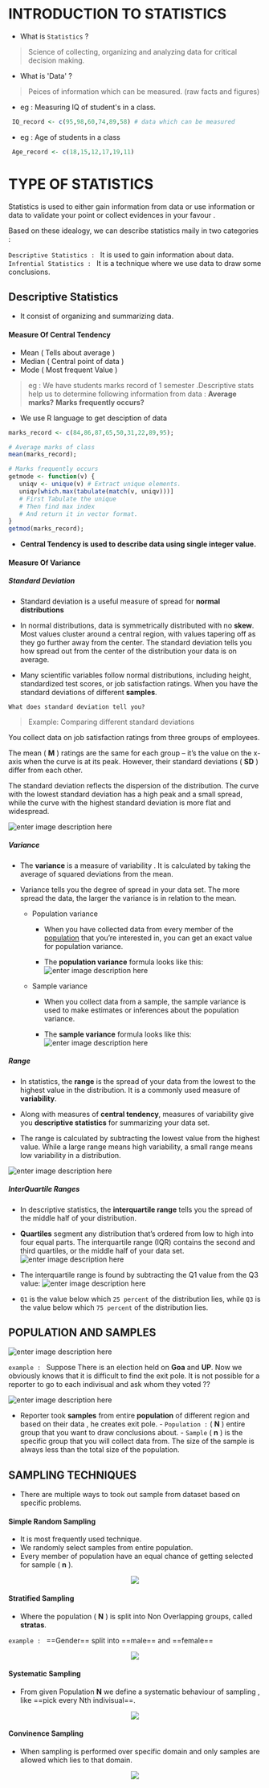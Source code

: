 ﻿
# INTRODUCTION TO STATISTICS

- What is `Statistics` ? 
> Science of collecting, organizing and analyzing data for critical decision making. 

- What is 'Data' ?
> Peices of information which can be measured. (raw facts and figures)

- eg : Measuring IQ of student's in a class.
```r
 IQ_record <- c(95,98,60,74,89,58) # data which can be measured 
```

- eg : Age of students in a class
```r
 Age_record <- c(18,15,12,17,19,11)  
```


# TYPE OF STATISTICS

Statistics is used to either gain information from data or use information or data to validate your point or collect evidences in your favour .

Based on these idealogy, we can describe statistics maily in two categories :

`Descriptive Statistics : ` It is used to gain information about data.
`Infrential Statistics : ` It is a technique where we use data to draw some conclusions.

## Descriptive Statistics

- It consist of organizing and summarizing data.


#### **Measure Of Central Tendency**
    
- Mean ( Tells about average )
- Median ( Central point of data )
- Mode ( Most frequent Value )

> eg : We have students marks record of 1 semester .Descriptive stats help us to determine following information from data :
    **Average marks?**
    **Marks frequently occurs?**
    
- We use R language to get desciption of data 
```R
marks_record <- c(84,86,87,65,50,31,22,89,95);

# Average marks of class 
mean(marks_record);

# Marks frequently occurs
getmode <- function(v) {
   uniqv <- unique(v) # Extract unique elements.
   uniqv[which.max(tabulate(match(v, uniqv)))] 
   # First Tabulate the unique
   # Then find max index 
   # And return it in vector format.
}
getmod(marks_record);
```
    
- **Central Tendency is used to describe data using single integer value.**



####  **Measure Of Variance**
  
##### Standard Deviation    
  
  - Standard deviation is a useful measure of spread for **normal distributions**

- In normal distributions, data is symmetrically distributed with no  **skew**. Most values cluster around a central region, with values tapering off as they go further away from the center. The standard deviation tells you how spread out from the center of the distribution your data is on average.

- Many scientific variables follow normal distributions, including height, standardized test scores, or job satisfaction ratings. When you have the standard deviations of different  **samples**.


`What does standard deviation tell you?`

> Example: Comparing different standard deviations

You collect data on job satisfaction ratings from three groups of employees.

The mean ( **M** ) ratings are the same for each group – it’s the value on the x-axis when the curve is at its peak. However, their standard deviations ( **SD** ) differ from each other.

The standard deviation reflects the dispersion of the distribution. The curve with the lowest standard deviation has a high peak and a small spread, while the curve with the highest standard deviation is more flat and widespread.

![enter image description here](https://github.com/teche74/Week_Of_Statistics/assets/129526047/29a9a58f-f8ae-479b-bf19-fef36e430031)

#####  Variance

- The  **variance**  is a measure of  variability . It is calculated by taking the average of squared deviations from the mean.

- Variance tells you the degree of spread in your data set. The more spread the data, the larger the variance is in relation to the  mean.

	- Population variance

		- When you have collected data from every member of the  [population](https://www.scribbr.com/methodology/population-vs-sample/)  that you’re interested in, you can get an exact value for population variance.

		- The **population variance**  formula looks like this:
![enter image description here](https://github.com/teche74/Week_Of_Statistics/assets/129526047/2042e9ff-76a4-46c3-b23c-5c599ff53af1)

	- Sample variance

		- When you collect data from a sample, the sample variance is used to make estimates or  inferences about the population variance.

		- The  **sample variance**  formula looks like this:
![enter image description here](https://github.com/teche74/Week_Of_Statistics/assets/129526047/1d25d1e6-9a5b-4b6c-b6b9-906871476bc1)
 
##### Range

- In statistics, the  **range**  is the spread of your data from the lowest to the highest value in the distribution. It is a commonly used measure of  **variability**.

- Along with measures of  **central tendency**, measures of variability give you  **descriptive statistics** for summarizing your data set.

- The range is calculated by subtracting the lowest value from the highest value. While a large range means high variability, a small range means low variability in a distribution.

![enter image description here](https://github.com/teche74/Week_Of_Statistics/assets/129526047/5e38defc-31cc-415c-9d94-ba75787a4cb1)

##### InterQuartile Ranges

- In  descriptive statistics, the  **interquartile range** tells you the spread of the middle half of your distribution.

- **Quartiles** segment any distribution that’s ordered from low to high into four equal parts. The interquartile range (IQR) contains the second and third quartiles, or the middle half of your data set.
![enter image description here](https://github.com/teche74/Week_Of_Statistics/assets/129526047/b7210caa-245b-4a7d-b6d4-5b02ebe92136)
 
 - The interquartile range is found by subtracting the Q1 value from the Q3 value:
![enter image description here](https://github.com/teche74/Week_Of_Statistics/assets/129526047/efac150c-bc5a-4364-bfb4-238e685f1c59)

- `Q1` is the value below which `25 percent` of the distribution lies, while `Q3` is the value below which `75 percent` of the distribution lies.


## POPULATION AND SAMPLES
![enter image description here](https://img.freepik.com/premium-vector/cartoon-elections-vote-design_24877-14751.jpg?size=526&ext=jpg)

`example : ` Suppose There is an election held on **Goa** and **UP**. Now we obviously knows that it is difficult to find the exit pole. It is not possible for a reporter to go to each indivisual and ask whom they voted ??  

![enter image description here](https://github.com/teche74/Week_Of_Statistics/assets/129526047/eddabd9e-67f9-4ec6-8ae7-bbd6bac36ca5)

- Reporter took **samples** from entire **population** of different region and based on their data , he creates exit pole. 
		- `Population :` ( **N** ) entire group that you want to draw conclusions about.
		- `Sample` ( **n** ) is the specific group that you will collect data from. The size of the sample is always less than the total size of the population.
		

## SAMPLING TECHNIQUES

- There are multiple ways to took out sample from dataset based on specific problems.

#### Simple Random Sampling

- It is most frequently used technique.
-  We randomly select samples from entire population.
- Every member of population have an equal chance of getting selected for sample ( **n** ).
<center>
<image src ="https://github.com/teche74/Week_Of_Statistics/assets/129526047/fde17a19-d759-4aa3-ac86-47c4f0749eb6" >
</center>

#### Stratified Sampling

- Where the population ( **N** ) is split into Non Overlapping groups, called **stratas**.

`example : ` ==Gender== split into ==male== and ==female==
<center>
<image src = "https://github.com/teche74/Week_Of_Statistics/assets/129526047/a8b7a0c3-6316-4dfb-8847-10dc2da6da09">
</center>

#### Systematic Sampling

- From given Population **N** we define a systematic behaviour of sampling , like ==pick every Nth indivisual==.
<center>
<image src ="https://github.com/teche74/Week_Of_Statistics/assets/129526047/eb1584b5-b283-4e9c-b753-ae739581ec2a">
</center>


#### Convinence Sampling 

- When sampling is performed over specific domain and only samples are allowed which lies to that domain.

<center>
<image src ="https://github.com/teche74/Week_Of_Statistics/assets/129526047/1fb5f7c0-4ce8-4ceb-9b34-953abc8c1b6b">
</center> 
